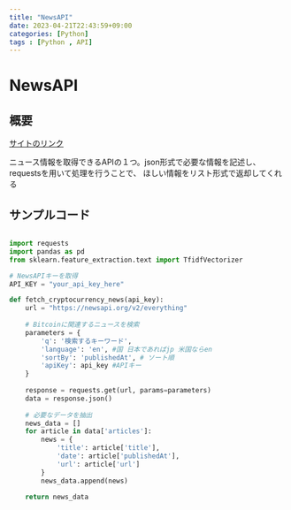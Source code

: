 ```yaml
---
title: "NewsAPI"
date: 2023-04-21T22:43:59+09:00
categories: [Python]
tags : [Python , API]
---
```


# NewsAPI

## 概要

[サイトのリンク](https://newsapi.org/)

ニュース情報を取得できるAPIの１つ。json形式で必要な情報を記述し、requestsを用いて処理を行うことで、
ほしい情報をリスト形式で返却してくれる

## サンプルコード

``` Python

import requests
import pandas as pd
from sklearn.feature_extraction.text import TfidfVectorizer

# NewsAPIキーを取得
API_KEY = "your_api_key_here"

def fetch_cryptocurrency_news(api_key):
    url = "https://newsapi.org/v2/everything"
    
    # Bitcoinに関連するニュースを検索
    parameters = {
        'q': '検索するキーワード',
        'language': 'en', #国 日本であればjp 米国ならen
        'sortBy': 'publishedAt', # ソート順
        'apiKey': api_key #APIキー
    }
    
    response = requests.get(url, params=parameters)
    data = response.json()
    
    # 必要なデータを抽出
    news_data = []
    for article in data['articles']:
        news = {
            'title': article['title'],
            'date': article['publishedAt'],
            'url': article['url']
        }
        news_data.append(news)
    
    return news_data

```